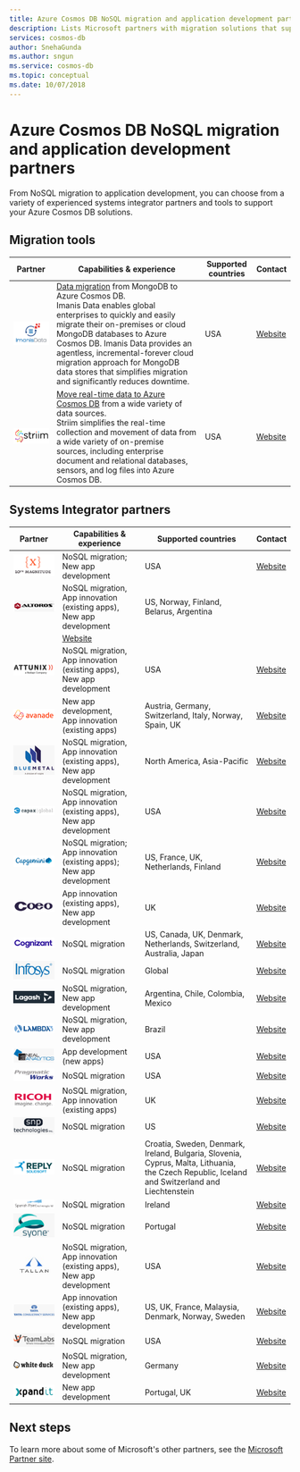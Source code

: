 ```yaml
---
title: Azure Cosmos DB NoSQL migration and application development partners
description: Lists Microsoft partners with migration solutions that support Azure Cosmos DB.
services: cosmos-db
author: SnehaGunda
ms.author: sngun
ms.service: cosmos-db
ms.topic: conceptual
ms.date: 10/07/2018
---
```


# Azure Cosmos DB NoSQL migration and application development partners

From NoSQL migration to application development, you can choose from a variety of experienced systems integrator partners and tools to support your Azure Cosmos DB solutions. 

## Migration tools

|**Partner**  |**Capabilities & experience**  |**Supported countries**  |**Contact**  |
|---------|---------|---------|---------|
|![ImanisData][1]   | [Data migration](https://www.imanisdata.com/wp-content/uploads/2018/02/Imanis_DS_MongoDB_Azure_FINAL.pdf) from MongoDB to Azure Cosmos DB. <br/> Imanis Data enables global enterprises to quickly and easily migrate their on-premises or cloud MongoDB databases to Azure Cosmos DB. Imanis Data provides an agentless, incremental-forever cloud migration approach for MongoDB data stores that simplifies migration and significantly reduces downtime.|  USA  |   [Website](http://www.imanisdata.com/)      |
|![Striim][2]    |  [Move real-time data to Azure Cosmos DB](https://www.striim.com/striim-for-azure-cosmos-db/) from a wide variety of data sources. <br/> Striim simplifies the real-time collection and movement of data from a wide variety of on-premise sources, including enterprise document and relational databases, sensors, and log files into Azure Cosmos DB. |   USA   |  [Website](http://www.striim.com/)       |

## Systems Integrator partners

|**Partner**  |**Capabilities & experience**  |**Supported countries**  |**Contact**  |
|---------|---------|---------|---------|
| ![10thMagnitude][13] | NoSQL migration; New app development | USA | [Website](https://www.10thmagnitude.com/)|
|![Altoros Development LLC][3]    |  NoSQL migration, <br/> App innovation (existing apps), <br/> New app development |     US, Norway, Finland, Belarus, Argentina
    |  [Website](http://www.altoros.com/)       |
|![Attunix Redapt][4]     |   NoSQL migration, <br/> App innovation (existing apps), <br/> New app development      |    USA     |  [Website](http://www.attunix.com/)       |
| ![Avanade][26] | New app development, <br/> App innovation (existing apps) | Austria, Germany, Switzerland, Italy, Norway, Spain, UK | [Website](https://www.avanade.com/)
|![Bluemetal Architects][5]     |  NoSQL migration, <br/> App innovation (existing apps), <br/> New app development       |    North America, Asia-Pacific     |  [Website](http://www.bluemetal.com/)       |
|![Capax Global LLC][6]     |  NoSQL migration, <br/> App innovation (existing apps), <br/> New app development       |    USA     |  [Website](http://www.capaxglobal.com/)       |
| ![Capgemini][14] | NoSQL migration; App innovation (existing apps); New app development | US, France, UK, Netherlands, Finland  | [Website](https://www.capgemini.com/) | 
|![Coeo][7]     |   App innovation (existing apps), <br/> New app development |    UK     |  [Website](http://www.coeo.com/)       |
| ![Cognizant][15] | NoSQL migration |US, Canada, UK, Denmark, Netherlands, Switzerland, Australia, Japan | [Website](https://www.cognizant.com/)|
|![Infosys][8]     |  NoSQL migration       |    Global     |  [Website](http://www.infosys.com/)       |
| ![Lagash][16] | NoSQL migration, <br/> New app development | Argentina, Chile, Colombia, Mexico| [Website](https://lagash.com/)|
| ![Lambda3 Informatics][17] | NoSQL migration, <br/> New app development | Brazil| [Website](https://www.lambda3.com.br/)|
|![Neal Analytics][9]     |     App development (new apps)    |    USA     |  [Website](http://www.nealanalytics.com/)       |
|![Pragmatic Works Software Inc][10]    |   NoSQL migration      |   USA      |  [Website](http://www.pragmaticworks.com/)       |
| ![Ricoh Global][18] | NoSQL migration, <br/> App innovation (existing apps)| UK  | [Website](https://www.ricoh.com/)|
| ![SNP Technologies][19] | NoSQL migration| US | [Website](https://www.snp.com/)|
| ![Solidsoft Reply][20] | NoSQL migration | Croatia, Sweden, Denmark, Ireland, Bulgaria, Slovenia, Cyprus, Malta, Lithuania, the Czech Republic, Iceland and Switzerland and Liechtenstein| [Website](https://www.reply.com/solidsoft-reply/)|
| ![Spanish Point Technologies][21] | NoSQL migration| Ireland| [Website](https://www.spanishpoint.ie/)|
| ![Syone][22] | NoSQL migration| Portugal| [Website](https://www.syone.com/)|
|![Tallan][11]    |  NoSQL migration, <br/> App innovation (existing apps), <br/> New app development       |    USA     |  [Website](http://www.tallan.com/)       |
| ![TCS][23] | App innovation (existing apps), <br/> New app development | US, UK, France, Malaysia, Denmark, Norway, Sweden| [Website](https://www.tcs.com/)|
|![VTeamLabs][12]    | NoSQL migration       |  USA      | [Website](http://www.vteamlabs.com/)       |
| ![White Duck][24] |NoSQL migration, <br/> New app development | Germany | [Website](https://whiteducksoftware.com/)|
| ![Xpand IT][25] | New app development | Portugal, UK| [Website](https://www.xpand-it.com/)|


## Next steps

To learn more about some of Microsoft's other partners, see the [Microsoft Partner site](https://partner.microsoft.com/en-US/).

<!--Image references-->
[1]: ./media/partners-migration-cosmosdb/imanisdata_logo.png
[2]: ./media/partners-migration-cosmosdb/striim_logo.png
[3]: ./media/partners-migration-cosmosdb/altoros_logo.png
[4]: ./media/partners-migration-cosmosdb/attunix_logo.png
[5]: ./media/partners-migration-cosmosdb/bluemetal_logo.png
[6]: ./media/partners-migration-cosmosdb/capaxglobal_logo.png
[7]: ./media/partners-migration-cosmosdb/coeo_logo.png
[8]: ./media/partners-migration-cosmosdb/infosys_logo.png
[9]: ./media/partners-migration-cosmosdb/nealanalytics_logo.png
[10]: ./media/partners-migration-cosmosdb/pragmaticworks_logo.png
[11]: ./media/partners-migration-cosmosdb/tallan_logo.png
[12]: ./media/partners-migration-cosmosdb/vteamlabs_logo.png
[13]: ./media/partners-migration-cosmosdb/10thmagnitude_logo.png
[14]: ./media/partners-migration-cosmosdb/capgemini_logo.png
[15]: ./media/partners-migration-cosmosdb/cognizant_logo.png
[16]: ./media/partners-migration-cosmosdb/laglash_logo.png
[17]: ./media/partners-migration-cosmosdb/lambda3_logo.png
[18]: ./media/partners-migration-cosmosdb/ricoh_logo.png
[19]: ./media/partners-migration-cosmosdb/snp_technologies_logo.png
[20]: ./media/partners-migration-cosmosdb/solidsoft_reply_logo.png
[21]: ./media/partners-migration-cosmosdb/spanish_point_logo.png
[22]: ./media/partners-migration-cosmosdb/syone_logo.png
[23]: ./media/partners-migration-cosmosdb/tcs_logo.png
[24]: ./media/partners-migration-cosmosdb/whiteduck_logo.png
[25]: ./media/partners-migration-cosmosdb/xpandit_logo.png
[26]: ./media/partners-migration-cosmosdb/avanade_logo.png